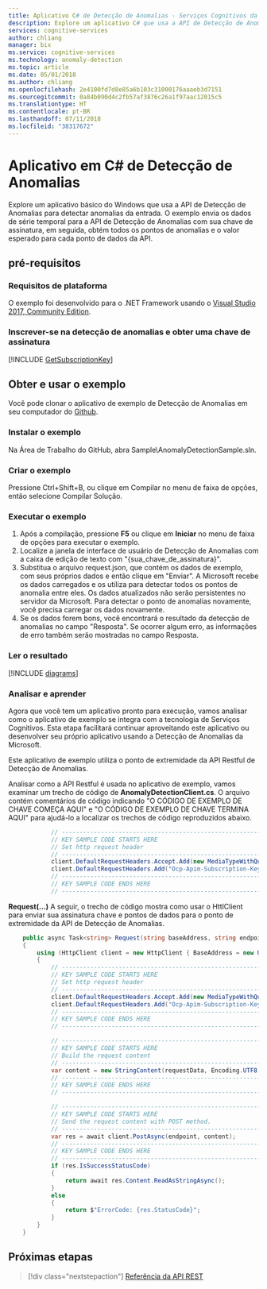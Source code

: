 ```yaml
---
title: Aplicativo C# de Detecção de Anomalias - Serviços Cognitivos da Microsoft | Microsoft Docs
description: Explore um aplicativo C# que usa a API de Detecção de Anomalias nos Serviços Cognitivos da Microsoft. Envie os pontos de dados originais para a API e obtenha os pontos de anomalias e o valor esperado.
services: cognitive-services
author: chliang
manager: bix
ms.service: cognitive-services
ms.technology: anomaly-detection
ms.topic: article
ms.date: 05/01/2018
ms.author: chliang
ms.openlocfilehash: 2e4100fd7d8e85a6b103c31000176aaaeb3d7151
ms.sourcegitcommit: 0a84b090d4c2fb57af3876c26a1f97aac12015c5
ms.translationtype: HT
ms.contentlocale: pt-BR
ms.lasthandoff: 07/11/2018
ms.locfileid: "38317672"
---
```

# <a name="anomaly-detection-c-application"></a>Aplicativo em C# de Detecção de Anomalias

Explore um aplicativo básico do Windows que usa a API de Detecção de Anomalias para detectar anomalias da entrada. O exemplo envia os dados de série temporal para a API de Detecção de Anomalias com sua chave de assinatura, em seguida, obtém todos os pontos de anomalias e o valor esperado para cada ponto de dados da API.

## <a name="prerequisites"></a>pré-requisitos

### <a name="platform-requirements"></a>Requisitos de plataforma

O exemplo foi desenvolvido para o .NET Framework usando o [Visual Studio 2017, Community Edition](https://www.visualstudio.com/products/visual-studio-community-vs). 

### <a name="subscribe-to-anomaly-detection-and-get-a-subscription-key"></a>Inscrever-se na detecção de anomalias e obter uma chave de assinatura 

[!INCLUDE [GetSubscriptionKey](../includes/get-subscription-key.md)]

## <a name="get-and-use-the-example"></a>Obter e usar o exemplo

Você pode clonar o aplicativo de exemplo de Detecção de Anomalias em seu computador do [Github](https://github.com/MicrosoftAnomalyDetection/csharp-sample.git). 
<a name="Step1"></a>
### <a name="install-the-example"></a>Instalar o exemplo

Na Área de Trabalho do GitHub, abra Sample\AnomalyDetectionSample.sln.

<a name="Step2"></a>
### <a name="build-the-example"></a>Criar o exemplo

Pressione Ctrl+Shift+B, ou clique em Compilar no menu de faixa de opções, então selecione Compilar Solução.

<a name="Step3"></a>
### <a name="run-the-example"></a>Executar o exemplo

1. Após a compilação, pressione **F5** ou clique em **Iniciar** no menu de faixa de opções para executar o exemplo.
2. Localize a janela de interface de usuário de Detecção de Anomalias com a caixa de edição de texto com "{sua_chave_de_assinatura}".
3. Substitua o arquivo request.json, que contém os dados de exemplo, com seus próprios dados e então clique em "Enviar". A Microsoft recebe os dados carregados e os utiliza para detectar todos os pontos de anomalia entre eles. Os dados atualizados não serão persistentes no servidor da Microsoft. Para detectar o ponto de anomalias novamente, você precisa carregar os dados novamente.
4. Se os dados forem bons, você encontrará o resultado da detecção de anomalias no campo "Resposta". Se ocorrer algum erro, as informações de erro também serão mostradas no campo Resposta.

<a name="Review"></a>
### <a name="read-the-result"></a>Ler o resultado

[!INCLUDE [diagrams](../includes/diagrams.md)]

<a name="Review"></a>
### <a name="review-and-learn"></a>Analisar e aprender

Agora que você tem um aplicativo pronto para execução, vamos analisar como o aplicativo de exemplo se integra com a tecnologia de Serviços Cognitivos. Esta etapa facilitará continuar aproveitando este aplicativo ou desenvolver seu próprio aplicativo usando a Detecção de Anomalias da Microsoft.

Este aplicativo de exemplo utiliza o ponto de extremidade da API Restful de Detecção de Anomalias.

Analisar como a API Restful é usada no aplicativo de exemplo, vamos examinar um trecho de código de **AnomalyDetectionClient.cs**. O arquivo contém comentários de código indicando "O CÓDIGO DE EXEMPLO DE CHAVE COMEÇA AQUI" e "O CÓDIGO DE EXEMPLO DE CHAVE TERMINA AQUI" para ajudá-lo a localizar os trechos de código reproduzidos abaixo.

```csharp
            // ----------------------------------------------------------------------
            // KEY SAMPLE CODE STARTS HERE
            // Set http request header
            // ---------------------------------------------------------------------- 
            client.DefaultRequestHeaders.Accept.Add(new MediaTypeWithQualityHeaderValue("application/json"));
            client.DefaultRequestHeaders.Add("Ocp-Apim-Subscription-Key", subscriptionKey);
            // ----------------------------------------------------------------------
            // KEY SAMPLE CODE ENDS HERE 
            // ----------------------------------------------------------------------

```
**Request(...)**  A seguir, o trecho de código mostra como usar o HttlClient para enviar sua assinatura chave e pontos de dados para o ponto de extremidade da API de Detecção de Anomalias.

```csharp
    public async Task<string> Request(string baseAddress, string endpoint, string subscriptionKey, string requestData)
    {
        using (HttpClient client = new HttpClient { BaseAddress = new Uri(baseAddress) })
        {
            // ----------------------------------------------------------------------
            // KEY SAMPLE CODE STARTS HERE
            // Set http request header
            // ---------------------------------------------------------------------- 
            client.DefaultRequestHeaders.Accept.Add(new MediaTypeWithQualityHeaderValue("application/json"));
            client.DefaultRequestHeaders.Add("Ocp-Apim-Subscription-Key", subscriptionKey);
            // ----------------------------------------------------------------------
            // KEY SAMPLE CODE ENDS HERE 
            // ----------------------------------------------------------------------

            // ----------------------------------------------------------------------
            // KEY SAMPLE CODE STARTS HERE
            // Build the request content
            // ---------------------------------------------------------------------- 
            var content = new StringContent(requestData, Encoding.UTF8, "application/json");
            // ----------------------------------------------------------------------
            // KEY SAMPLE CODE ENDS HERE 
            // ----------------------------------------------------------------------

            // ----------------------------------------------------------------------
            // KEY SAMPLE CODE STARTS HERE
            // Send the request content with POST method.
            // ---------------------------------------------------------------------- 
            var res = await client.PostAsync(endpoint, content);
            // ----------------------------------------------------------------------
            // KEY SAMPLE CODE ENDS HERE 
            // ----------------------------------------------------------------------
            if (res.IsSuccessStatusCode)
            {
                return await res.Content.ReadAsStringAsync();
            }
            else
            {
                return $"ErrorCode: {res.StatusCode}";
            }
        }
    }
```

## <a name="next-steps"></a>Próximas etapas

> [!div class="nextstepaction"]
> [Referência da API REST](https://dev.labs.cognitive.microsoft.com/docs/services/anomaly-detection/operations/post-anomalydetection)
